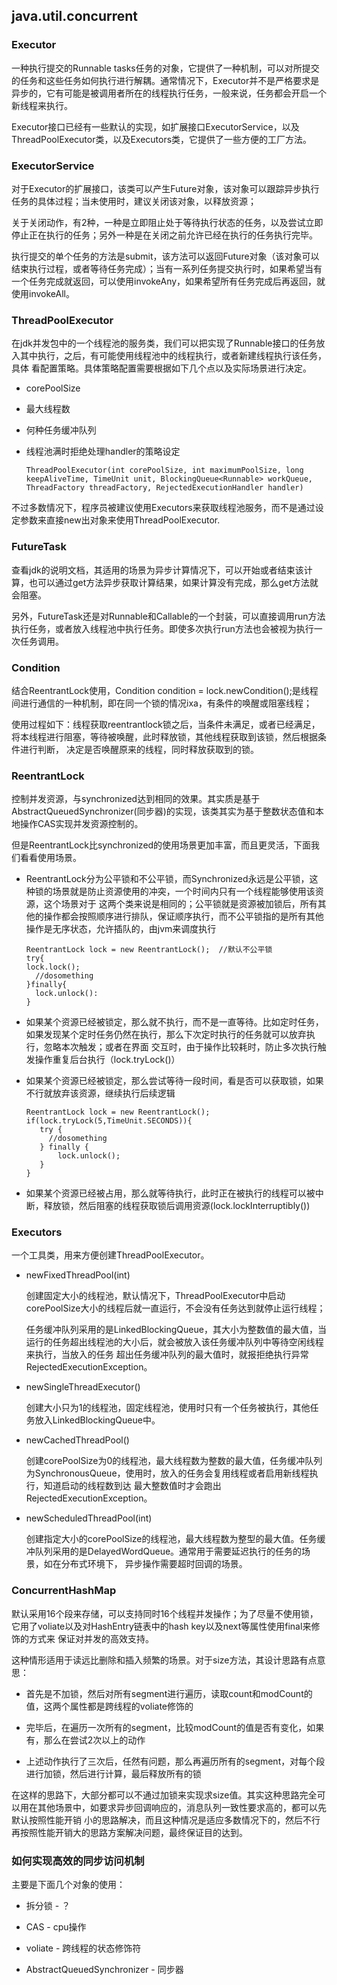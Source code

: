 ## java.util.concurrent

### Executor

 一种执行提交的Runnable tasks任务的对象，它提供了一种机制，可以对所提交的任务和这些任务如何执行进行解耦。通常情况下，Executor并不是严格要求是异步的，它有可能是被调用者所在的线程执行任务，一般来说，任务都会开启一个新线程来执行。

 Executor接口已经有一些默认的实现，如扩展接口ExecutorService，以及ThreadPoolExecutor类，以及Executors类，它提供了一些方便的工厂方法。


### ExecutorService

 对于Executor的扩展接口，该类可以产生Future对象，该对象可以跟踪异步执行任务的具体过程；当未使用时，建议关闭该对象，以释放资源；

 关于关闭动作，有2种，一种是立即阻止处于等待执行状态的任务，以及尝试立即停止正在执行的任务；另外一种是在关闭之前允许已经在执行的任务执行完毕。

 执行提交的单个任务的方法是submit，该方法可以返回Future对象（该对象可以结束执行过程，或者等待任务完成）；当有一系列任务提交执行时，如果希望当有一个任务完成就返回，可以使用invokeAny，如果希望所有任务完成后再返回，就使用invokeAll。


### ThreadPoolExecutor

 在jdk并发包中的一个线程池的服务类，我们可以把实现了Runnable接口的任务放入其中执行，之后，有可能使用线程池中的线程执行，或者新建线程执行该任务，具体
 看配置策略。具体策略配置需要根据如下几个点以及实际场景进行决定。

  * corePoolSize
  * 最大线程数
  * 何种任务缓冲队列
  * 线程池满时拒绝处理handler的策略设定

        ThreadPoolExecutor(int corePoolSize, int maximumPoolSize, long keepAliveTime, TimeUnit unit, BlockingQueue<Runnable> workQueue, ThreadFactory threadFactory, RejectedExecutionHandler handler)

不过多数情况下，程序员被建议使用Executors来获取线程池服务，而不是通过设定参数来直接new出对象来使用ThreadPoolExecutor.


### FutureTask

 查看jdk的说明文档，其适用的场景为异步计算情况下，可以开始或者结束该计算，也可以通过get方法异步获取计算结果，如果计算没有完成，那么get方法就会阻塞。

 另外，FutureTask还是对Runnable和Callable的一个封装，可以直接调用run方法执行任务，或者放入线程池中执行任务。即使多次执行run方法也会被视为执行一次任务调用。


### Condition

 结合ReentrantLock使用，Condition condition = lock.newCondition();是线程间进行通信的一种机制，即在同一个锁的情况ixa，有条件的唤醒或阻塞线程；

 使用过程如下：线程获取reentrantlock锁之后，当条件未满足，或者已经满足，将本线程进行阻塞，等待被唤醒，此时释放锁，其他线程获取到该锁，然后根据条件进行判断，
 决定是否唤醒原来的线程，同时释放获取到的锁。


### ReentrantLock

 控制并发资源，与synchronized达到相同的效果。其实质是基于AbstractQueuedSynchronizer(同步器)的实现，该类其实为基于整数状态值和本地操作CAS实现并发资源控制的。

 但是ReentrantLock比synchronized的使用场景更加丰富，而且更灵活，下面我们看看使用场景。

  * ReentrantLock分为公平锁和不公平锁，而Synchronized永远是公平锁，这种锁的场景就是防止资源使用的冲突，一个时间内只有一个线程能够使用该资源，这个场景对于
  这两个类来说是相同的；公平锁就是资源被加锁后，所有其他的操作都会按照顺序进行排队，保证顺序执行，而不公平锁指的是所有其他操作是无序状态，允许插队的，由jvm来调度执行

        ReentrantLock lock = new ReentrantLock();  //默认不公平锁
        try{
        lock.lock();
          //dosomething
        }finally{
          lock.unlock():
        }

  * 如果某个资源已经被锁定，那么就不执行，而不是一直等待。比如定时任务，如果发现某个定时任务仍然在执行，那么下次定时执行的任务就可以放弃执行，忽略本次触发；或者在界面
  交互时，由于操作比较耗时，防止多次执行触发操作重复后台执行（lock.tryLock()）

  * 如果某个资源已经被锁定，那么尝试等待一段时间，看是否可以获取锁，如果不行就放弃该资源，继续执行后续逻辑

        ReentrantLock lock = new ReentrantLock();
        if(lock.tryLock(5,TimeUnit.SECONDS)){
           try {
             //dosomething
           } finally {
               lock.unlock();
           }
        }

  * 如果某个资源已经被占用，那么就等待执行，此时正在被执行的线程可以被中断，释放锁，然后阻塞的线程获取锁后调用资源(lock.lockInterruptibly())  


### Executors

 一个工具类，用来方便创建ThreadPoolExecutor。

  * newFixedThreadPool(int)

    创建固定大小的线程池，默认情况下，ThreadPoolExecutor中启动corePoolSize大小的线程后就一直运行，不会没有任务达到就停止运行线程；

    任务缓冲队列采用的是LinkedBlockingQueue，其大小为整数值的最大值，当运行的任务超出线程池的大小后，就会被放入该任务缓冲队列中等待空闲线程来执行，当放入的任务
    超出任务缓冲队列的最大值时，就报拒绝执行异常RejectedExecutionException。

  * newSingleThreadExecutor()

    创建大小只为1的线程池，固定线程池，使用时只有一个任务被执行，其他任务放入LinkedBlockingQueue中。

  * newCachedThreadPool()

    创建corePoolSize为0的线程池，最大线程数为整数的最大值，任务缓冲队列为SynchronousQueue，使用时，放入的任务会复用线程或者启用新线程执行，知道启动的线程数到达
    最大整数值时才会跑出RejectedExecutionException。

  * newScheduledThreadPool(int)

    创建指定大小的corePoolSize的线程池，最大线程数为整型的最大值。任务缓冲队列采用的是DelayedWordQueue。通常用于需要延迟执行的任务的场景，如在分布式环境下，
    异步操作需要超时回调的场景。


### ConcurrentHashMap

 默认采用16个段来存储，可以支持同时16个线程并发操作；为了尽量不使用锁，它用了voliate以及对HashEntry链表中的hash key以及next等属性使用final来修饰的方式来
 保证对并发的高效支持。

 这种情形适用于读远比删除和插入频繁的场景。对于size方法，其设计思路有点意思：

 * 首先是不加锁，然后对所有segment进行遍历，读取count和modCount的值，这两个属性都是跨线程的voliate修饰的

 * 完毕后，在遍历一次所有的segment，比较modCount的值是否有变化，如果有，那么在尝试2次以上的动作

 * 上述动作执行了三次后，任然有问题，那么再遍历所有的segment，对每个段进行加锁，然后进行计算，最后释放所有的锁

 在这样的思路下，大部分都可以不通过加锁来实现求size值。其实这种思路完全可以用在其他场景中，如要求异步回调响应的，消息队列一致性要求高的，都可以先默认按照性能开销
 小的思路解决，而且这种情况是适应多数情况下的，然后不行再按照性能开销大的思路方案解决问题，最终保证目的达到。


### 如何实现高效的同步访问机制

 主要是下面几个对象的使用：

 * 拆分锁 - ？

 * CAS - cpu操作

 * voliate - 跨线程的状态修饰符

 * AbstractQueuedSynchronizer - 同步器
